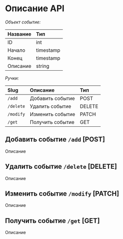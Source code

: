 # Описание API

*Объект событие:*

| Название        | Тип           |
| :-------------- |:--------------|
| ID              | int           |
| Начало          | timestamp     |
| Конец           | timestamp     |
| Описание        | string        |

*Ручки:*

| Slug    | Описание          | Тип           |
|:------- | :--------------   |:--------------|
|`/add`   | Добавить событие  | POST          |
|`/delete`| Удалить событие   | DELETE        |
|`/modify`| Изменить событие  | PATCH         |
|`/get`   | Получить событие  | GET           |


## Добавить событие `/add` [POST]
Описание

## Удалить событие `/delete` [DELETE]
Описание

## Изменить событие `/modify` [PATCH]
Описание

## Получить событие `/get` [GET]
Описание
